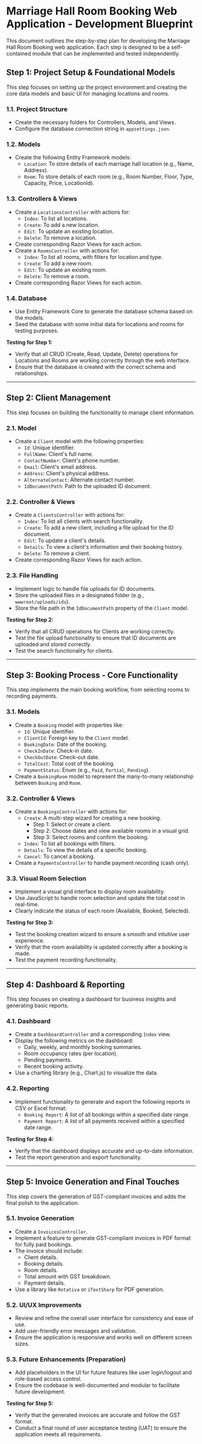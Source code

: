 # Marriage Hall Room Booking Web Application - Development Blueprint

This document outlines the step-by-step plan for developing the Marriage Hall Room Booking web application. Each step is designed to be a self-contained module that can be implemented and tested independently.

## Step 1: Project Setup & Foundational Models

This step focuses on setting up the project environment and creating the core data models and basic UI for managing locations and rooms.

### 1.1. Project Structure
- Create the necessary folders for Controllers, Models, and Views.
- Configure the database connection string in `appsettings.json`.

### 1.2. Models
- Create the following Entity Framework models:
    - `Location`: To store details of each marriage hall location (e.g., Name, Address).
    - `Room`: To store details of each room (e.g., Room Number, Floor, Type, Capacity, Price, LocationId).

### 1.3. Controllers & Views
- Create a `LocationsController` with actions for:
    - `Index`: To list all locations.
    - `Create`: To add a new location.
    - `Edit`: To update an existing location.
    - `Delete`: To remove a location.
- Create corresponding Razor Views for each action.
- Create a `RoomsController` with actions for:
    - `Index`: To list all rooms, with filters for location and type.
    - `Create`: To add a new room.
    - `Edit`: To update an existing room.
    - `Delete`: To remove a room.
- Create corresponding Razor Views for each action.

### 1.4. Database
- Use Entity Framework Core to generate the database schema based on the models.
- Seed the database with some initial data for locations and rooms for testing purposes.

**Testing for Step 1:**
- Verify that all CRUD (Create, Read, Update, Delete) operations for Locations and Rooms are working correctly through the web interface.
- Ensure that the database is created with the correct schema and relationships.

---

## Step 2: Client Management

This step focuses on building the functionality to manage client information.

### 2.1. Model
- Create a `Client` model with the following properties:
    - `Id`: Unique identifier.
    - `FullName`: Client's full name.
    - `ContactNumber`: Client's phone number.
    - `Email`: Client's email address.
    - `Address`: Client's physical address.
    - `AlternateContact`: Alternate contact number.
    - `IdDocumentPath`: Path to the uploaded ID document.

### 2.2. Controller & Views
- Create a `ClientsController` with actions for:
    - `Index`: To list all clients with search functionality.
    - `Create`: To add a new client, including a file upload for the ID document.
    - `Edit`: To update a client's details.
    - `Details`: To view a client's information and their booking history.
    - `Delete`: To remove a client.
- Create corresponding Razor Views for each action.

### 2.3. File Handling
- Implement logic to handle file uploads for ID documents.
- Store the uploaded files in a designated folder (e.g., `wwwroot/uploads/ids`).
- Store the file path in the `IdDocumentPath` property of the `Client` model.

**Testing for Step 2:**
- Verify that all CRUD operations for Clients are working correctly.
- Test the file upload functionality to ensure that ID documents are uploaded and stored correctly.
- Test the search functionality for clients.

---

## Step 3: Booking Process - Core Functionality

This step implements the main booking workflow, from selecting rooms to recording payments.

### 3.1. Models
- Create a `Booking` model with properties like:
    - `Id`: Unique identifier.
    - `ClientId`: Foreign key to the `Client` model.
    - `BookingDate`: Date of the booking.
    - `CheckInDate`: Check-in date.
    - `CheckOutDate`: Check-out date.
    - `TotalCost`: Total cost of the booking.
    - `PaymentStatus`: Enum (e.g., `Paid`, `Partial`, `Pending`).
- Create a `BookingRoom` model to represent the many-to-many relationship between `Booking` and `Room`.

### 3.2. Controller & Views
- Create a `BookingsController` with actions for:
    - `Create`: A multi-step wizard for creating a new booking.
        - Step 1: Select or create a client.
        - Step 2: Choose dates and view available rooms in a visual grid.
        - Step 3: Select rooms and confirm the booking.
    - `Index`: To list all bookings with filters.
    - `Details`: To view the details of a specific booking.
    - `Cancel`: To cancel a booking.
- Create a `PaymentsController` to handle payment recording (cash only).

### 3.3. Visual Room Selection
- Implement a visual grid interface to display room availability.
- Use JavaScript to handle room selection and update the total cost in real-time.
- Clearly indicate the status of each room (Available, Booked, Selected).

**Testing for Step 3:**
- Test the booking creation wizard to ensure a smooth and intuitive user experience.
- Verify that the room availability is updated correctly after a booking is made.
- Test the payment recording functionality.

---

## Step 4: Dashboard & Reporting

This step focuses on creating a dashboard for business insights and generating basic reports.

### 4.1. Dashboard
- Create a `DashboardController` and a corresponding `Index` view.
- Display the following metrics on the dashboard:
    - Daily, weekly, and monthly booking summaries.
    - Room occupancy rates (per location).
    - Pending payments.
    - Recent booking activity.
- Use a charting library (e.g., Chart.js) to visualize the data.

### 4.2. Reporting
- Implement functionality to generate and export the following reports in CSV or Excel format:
    - `Booking Report`: A list of all bookings within a specified date range.
    - `Payment Report`: A list of all payments received within a specified date range.

**Testing for Step 4:**
- Verify that the dashboard displays accurate and up-to-date information.
- Test the report generation and export functionality.

---

## Step 5: Invoice Generation and Final Touches

This step covers the generation of GST-compliant invoices and adds the final polish to the application.

### 5.1. Invoice Generation
- Create a `InvoicesController`.
- Implement a feature to generate GST-compliant invoices in PDF format for fully paid bookings.
- The invoice should include:
    - Client details.
    - Booking details.
    - Room details.
    - Total amount with GST breakdown.
    - Payment details.
- Use a library like `Rotativa` or `iTextSharp` for PDF generation.

### 5.2. UI/UX Improvements
- Review and refine the overall user interface for consistency and ease of use.
- Add user-friendly error messages and validation.
- Ensure the application is responsive and works well on different screen sizes.

### 5.3. Future Enhancements (Preparation)
- Add placeholders in the UI for future features like user login/logout and role-based access control.
- Ensure the codebase is well-documented and modular to facilitate future development.

**Testing for Step 5:**
- Verify that the generated invoices are accurate and follow the GST format.
- Conduct a final round of user acceptance testing (UAT) to ensure the application meets all requirements.
